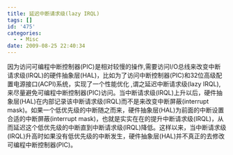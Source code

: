 ```yaml
---
title: 延迟中断请求级(lazy IRQL)
tags: []
id: '475'
categories:
  - - Misc
date: 2009-08-25 22:40:34
---
```


因为访问可编程中断控制器(PIC)是相对较慢的操作,需要访问I/O总线来改变中断请求级(IRQL)的硬件抽象层(HAL)，比如为了访问中断控制器(PIC)和32位高级配置电源接口(ACPI)系统，实现了一个性能优化 ,谓之延迟中断请求级(lazy IRQL),来尽量避免可编程中断控制器(PIC)访问。当中断请求级(IRQL)上升以后，硬件抽象层(HAL)在内部记录该中断请求级(IRQL)而不是来改变中断屏蔽(interrupt mask)。如果一个低优先级的中断随之而来，硬件抽象层(HAL)为前面的中断设置合适的中断屏蔽(interrupt mask)，也就是实实在在的提升中断请求级(IRQL)，从而延迟这个低优先级的中断直到中断请求级(IRQL)降低。这样以来，当中断请求级(IRQL)升高时如果没有低优先级的中断发生，硬件抽象层(HAL)并不真正的去修改可编程中断控制器(PIC)。